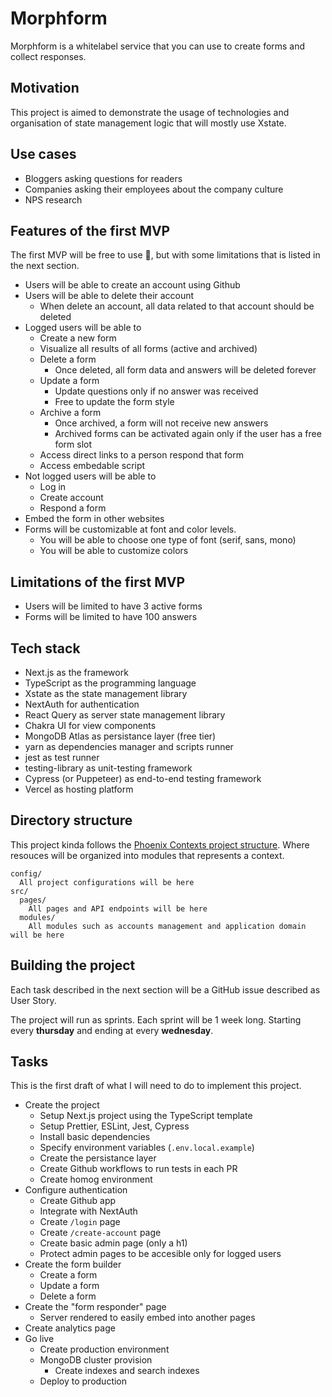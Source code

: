 # Morphform

Morphform is a whitelabel service that you can use to create forms and collect responses.

## Motivation

This project is aimed to demonstrate the usage of technologies and organisation of state management logic that will mostly use Xstate.

## Use cases

- Bloggers asking questions for readers
- Companies asking their employees about the company culture
- NPS research

## Features of the first MVP

The first MVP will be free to use 🙌, but with some limitations that is listed in the next section.

* Users will be able to create an account using Github
* Users will be able to delete their account
  * When delete an account, all data related to that account should be deleted
* Logged users will be able to
  * Create a new form
  * Visualize all results of all forms (active and archived)
  * Delete a form
    * Once deleted, all form data and answers will be deleted forever
  * Update a form
    * Update questions only if no answer was received
    * Free to update the form style
  * Archive a form
    * Once archived, a form will not receive new answers
    * Archived forms can be activated again only if the user has a free form slot
  * Access direct links to a person respond that form
  * Access embedable script
* Not logged users will be able to
  * Log in
  * Create account
  * Respond a form
* Embed the form in other websites
* Forms will be customizable at font and color levels.
  * You will be able to choose one type of font (serif, sans, mono)
  * You will be able to customize colors

## Limitations of the first MVP

- Users will be limited to have 3 active forms
- Forms will be limited to have 100 answers

## Tech stack

- Next.js as the framework
- TypeScript as the programming language
- Xstate as the state management library
- NextAuth for authentication
- React Query as server state management library
- Chakra UI for view components
- MongoDB Atlas as persistance layer (free tier)
- yarn as dependencies manager and scripts runner
- jest as test runner
- testing-library as unit-testing framework
- Cypress (or Puppeteer) as end-to-end testing framework
- Vercel as hosting platform

## Directory structure

This project kinda follows the [Phoenix Contexts project structure](https://hexdocs.pm/phoenix/contexts.html). Where resouces will be organized into modules that represents a context.

```
config/
  All project configurations will be here
src/
  pages/
    All pages and API endpoints will be here
  modules/
    All modules such as accounts management and application domain will be here
```

## Building the project

Each task described in the next section will be a GitHub issue described as User Story.

The project will run as sprints. Each sprint will be 1 week long. Starting every **thursday** and ending at every **wednesday**.

## Tasks

This is the first draft of what I will need to do to implement this project.

* Create the project
  * Setup Next.js project using the TypeScript template
  * Setup Prettier, ESLint, Jest, Cypress
  * Install basic dependencies
  * Specify environment variables (`.env.local.example`)
  * Create the persistance layer
  * Create Github workflows to run tests in each PR
  * Create homog environment
* Configure authentication
  * Create Github app
  * Integrate with NextAuth
  * Create `/login` page
  * Create `/create-account` page
  * Create basic admin page (only a h1)
  * Protect admin pages to be accesible only for logged users
* Create the form builder
  * Create a form
  * Update a form
  * Delete a form
* Create the "form responder" page
  * Server rendered to easily embed into another pages
* Create analytics page
* Go live
  * Create production environment
  * MongoDB cluster provision
    * Create indexes and search indexes
  * Deploy to production
